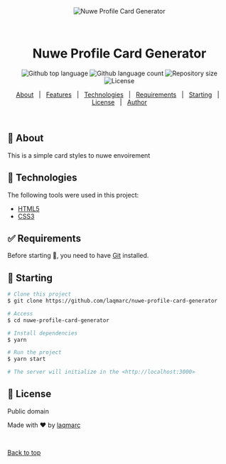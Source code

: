 <div align="center" id="top"> 
  <img src="./.github/app.gif" alt="Nuwe Profile Card Generator" />

  &#xa0;

</div>

<h1 align="center">Nuwe Profile Card Generator</h1>

<p align="center">
  <img alt="Github top language" src="https://img.shields.io/github/languages/top/laqmarc/nuwe-profile-card-generator?color=56BEB8">

  <img alt="Github language count" src="https://img.shields.io/github/languages/count/laqmarc/nuwe-profile-card-generator?color=56BEB8">

  <img alt="Repository size" src="https://img.shields.io/github/repo-size/laqmarc/nuwe-profile-card-generator?color=56BEB8">

  <img alt="License" src="https://img.shields.io/github/license/laqmarc/nuwe-profile-card-generator?color=56BEB8">


</p>

<p align="center">
  <a href="#dart-about">About</a> &#xa0; | &#xa0; 
  <a href="#sparkles-features">Features</a> &#xa0; | &#xa0;
  <a href="#rocket-technologies">Technologies</a> &#xa0; | &#xa0;
  <a href="#white_check_mark-requirements">Requirements</a> &#xa0; | &#xa0;
  <a href="#checkered_flag-starting">Starting</a> &#xa0; | &#xa0;
  <a href="#memo-license">License</a> &#xa0; | &#xa0;
  <a href="https://github.com/laqmarc" target="_blank">Author</a>
</p>

<br>

## :dart: About ##

This is a simple card styles to nuwe envoirement

## :rocket: Technologies ##

The following tools were used in this project:

- [HTML5](https://developer.mozilla.org/es/docs/Glossary/HTML5)
- [CSS3](https://developer.mozilla.org/es/docs/Web/CSS)

## :white_check_mark: Requirements ##

Before starting :checkered_flag:, you need to have [Git](https://git-scm.com) installed.

## :checkered_flag: Starting ##

```bash
# Clone this project
$ git clone https://github.com/laqmarc/nuwe-profile-card-generator

# Access
$ cd nuwe-profile-card-generator

# Install dependencies
$ yarn

# Run the project
$ yarn start

# The server will initialize in the <http://localhost:3000>
```

## :memo: License ##

Public domain

Made with :heart: by <a href="https://github.com/laqmarc" target="_blank">laqmarc</a>

&#xa0;

<a href="#top">Back to top</a>
